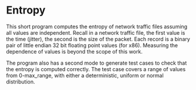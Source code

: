 # Entropy 

This short program computes the entropy of network traffic files assuming all values are independent. Recall in a network traffic file, the first value is the time (jitter), the second is the size of the packet. Each record is a binary pair of little endian 32 bit floating point values (for x86). Measuring the dependence of values is beyond the scope of this work. 

The program also has a second mode to generate test cases to check that the entropy is computed correctly.  The test case covers a range of values from 0-max_range,  with either a deterministic, uniform or normal distribution.












